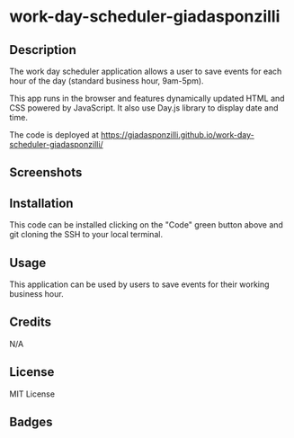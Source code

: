 # work-day-scheduler-giadasponzilli

## Description

The work day scheduler application allows a user to save events for each hour of the day (standard business hour, 9am-5pm). 

This app runs in the browser and features dynamically updated HTML and CSS powered by JavaScript. It also use Day.js library to display date and time.

The code is deployed at https://giadasponzilli.github.io/work-day-scheduler-giadasponzilli/

## Screenshots

## Installation

This code can be installed clicking on the "Code" green button above and git cloning the SSH to your local terminal.

## Usage

This application can be used by users to save events for their working business hour.

## Credits
N/A

## License

MIT License

## Badges




